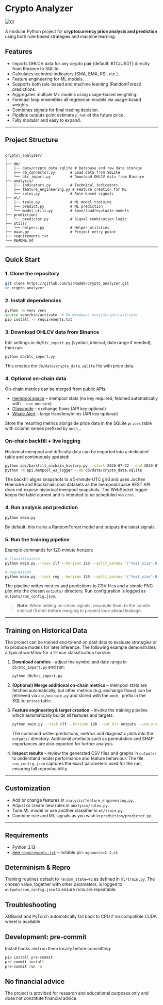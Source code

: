 # Crypto Analyzer

[![CI](https://github.com/SirRadek/Crypto_Analyzer/actions/workflows/ci.yml/badge.svg)](https://github.com/SirRadek/Crypto_Analyzer/actions/workflows/ci.yml)

A modular Python project for **cryptocurrency price analysis and prediction** using both rule-based strategies and machine learning.

## Features

- Imports OHLCV data for any crypto pair (default: BTC/USDT) directly from Binance to SQLite.
- Calculates technical indicators (SMA, EMA, RSI, etc.).
- Feature engineering for ML models.
- Supports both rule-based and machine learning (RandomForest) predictions.
- Aggregates multiple ML models using usage-based weighting.
- Forecast loop ensembles all regression models via usage-based weights.
- Combines signals for final trading decision.
- Pipeline outputs point estimate `p_hat` of the future price.
- Fully modular and easy to expand.

---

## Project Structure

```

crypto\_analyzer/
│
├── db/
│   ├── data/crypto_data.sqlite # Database and raw data storage
│   ├── db_connector.py       # Load data from SQLite
│   └── btc_import.py         # Download OHLCV data from Binance
├── analysis/
│   ├── indicators.py         # Technical indicators
│   ├── feature_engineering.py # Feature creation for ML
│   └── rules.py              # Rule-based signals
├── ml/
│   ├── train.py              # ML model training
│   ├── predict.py            # ML prediction
│   └── model_utils.py        # Save/load/evaluate models
├── prediction/
│   └── predictor.py          # Signal combination logic
├── utils/
│   └── helpers.py            # Helper utilities
├── main.py                   # Project entry point
├── requirements.txt
└── README.md

````

---

## Quick Start

### 1. Clone the repository

```bash
git clone https://github.com/SirRadek/crypto_analyzer.git
cd crypto_analyzer
````

### 2. Install dependencies

```bash
python -m venv venv
source venv/bin/activate  # On Windows: venv\Scripts\activate
pip install -r requirements.txt
```

### 3. Download OHLCV data from Binance

Edit settings in `db/btc_import.py` (symbol, interval, date range if needed), then run:

```bash
python db/btc_import.py
```

This creates the `db/data/crypto_data.sqlite` file with price data.

### 4. Optional on-chain data

On-chain metrics can be merged from public APIs:

* [mempool.space](https://mempool.space/api/) – mempool stats (no key required; fetched automatically with `--use_onchain`)
* [Glassnode](https://glassnode.com/) – exchange flows (API key optional)
* [Whale Alert](https://developer.whale-alert.io/) – large transfers/mints (API key optional)

Store the resulting metrics alongside price data in the SQLite `prices` table
with column names prefixed by `onch_`.

### On-chain backfill + live logging

Historical mempool and difficulty data can be imported into a dedicated table
and continuously updated:

```bash
python api/backfill_onchain_history.py --start 2020-07-22 --end 2020-07-23 --db db/data/crypto_data.sqlite
python -m api.mempool_ws_logger --db db/data/crypto_data.sqlite
```

The backfill aligns snapshots to a 5‑minute UTC grid and uses Jochen Hoenicke
and Blockchain.com datasets as the mempool.space REST API does not expose
historical mempool snapshots. The WebSocket logger keeps the table current and
is intended to be scheduled via `cron`.

### 4. Run analysis and prediction

```bash
python main.py
```

By default, this trains a RandomForest model and outputs the latest signals.

### 5. Run the training pipeline

Example commands for 120‑minute horizon:

```bash
# Classification
python main.py --task clf --horizon 120 --split_params '{"test_size":0.2}' --out_dir outputs --use_onchain

# Regression
python main.py --task reg --horizon 120 --split_params '{"test_size":0.2}' --out_dir outputs --use_onchain
```

The pipeline writes metrics and predictions to CSV files and a simple PNG plot
into the chosen `outputs/` directory.  Run configuration is logged as
`outputs/run_config.json`.

> **Note:** When adding on-chain signals, resample them to the candle interval
> (5 min) before merging to prevent look‑ahead leakage.

---

## Training on Historical Data

The project can be trained end‑to‑end on past data to evaluate strategies or to
produce models for later inference.  The following example demonstrates a
typical workflow for a 2‑hour classification horizon:

1. **Download candles** – adjust the symbol and date range in
   `db/btc_import.py` and run:

   ```bash
   python db/btc_import.py
   ```

2. **(Optional) Merge additional on‑chain metrics** – mempool stats are
   fetched automatically, but other metrics (e.g. exchange flows) can be
   retrieved via `api/onchain.py` and stored with the `onch_` prefix in the
   SQLite `prices` table.

3. **Feature engineering & target creation** – invoke the training pipeline
   which automatically builds all features and targets:

   ```bash
   python main.py --task clf --horizon 120 --out_dir outputs --use_onchain
   ```

   The command writes predictions, metrics and diagnostic plots into the
   `outputs/` directory.  Additional artefacts such as permutation and SHAP
   importances are also exported for further analysis.

4. **Inspect results** – review the generated CSV files and graphs in
   `outputs/` to understand model performance and feature behaviour.  The file
   `run_config.json` captures the exact parameters used for the run, ensuring
   full reproducibility.

---

## Customization

* Add or change features in `analysis/feature_engineering.py`.
* Adjust or create new rules in `analysis/rules.py`.
* Tune ML model or use another classifier in `ml/train.py`.
* Combine rule and ML signals as you wish in `prediction/predictor.py`.

---

## Requirements

* Python 3.13
* [See `requirements.txt`](./requirements.txt) – notable pin: `xgboost>=2.1,<4`

## Determinism & Repro

Training routines default to ``random_state=42`` as defined in
``ml/train.py``. The chosen value, together with other parameters, is logged to
``outputs/run_config.json`` to ensure runs are repeatable.

## Troubleshooting

XGBoost and PyTorch automatically fall back to CPU if no compatible CUDA wheel
is available.

## Development: pre-commit

Install hooks and run them locally before committing:

```bash
pip install pre-commit
pre-commit install
pre-commit run -a
```

## No financial advice

The project is provided for research and educational purposes only and does not
constitute financial advice.
